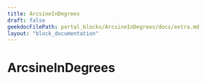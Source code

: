 ```yaml
---
title: ArcsineInDegrees
draft: false
geekdocFilePath: portal_blocks/ArcsineInDegrees/docs/extra.md
layout: "block_documentation"
---
```

# ArcsineInDegrees
